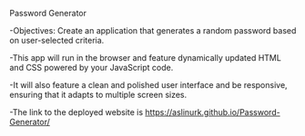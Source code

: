 Password Generator

-Objectives: Create an application that generates a random password based on user-selected criteria.

-This app will run in the browser and feature dynamically updated HTML and CSS powered by your JavaScript code.

-It will also feature a clean and polished user interface and be responsive, ensuring that it adapts to multiple screen sizes.

-The link to the deployed website is https://aslinurk.github.io/Password-Generator/